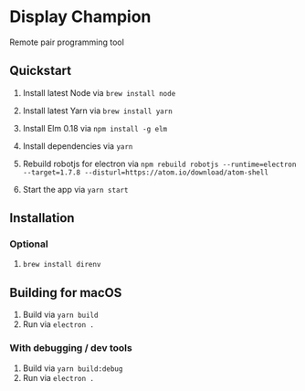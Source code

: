 # Display Champion

Remote pair programming tool

## Quickstart

1. Install latest Node via `brew install node`
1. Install latest Yarn via `brew install yarn`
1. Install Elm 0.18 via `npm install -g elm`
1. Install dependencies via `yarn`
1. Rebuild robotjs for electron via `npm rebuild robotjs --runtime=electron --target=1.7.8 --disturl=https://atom.io/download/atom-shell`

1. Start the app via `yarn start`

## Installation

### Optional

1. `brew install direnv`


## Building for macOS

1. Build via `yarn build`
1. Run via `electron .`

### With debugging / dev tools

1. Build via `yarn build:debug`
1. Run via `electron .`

